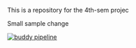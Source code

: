 This is a repository for the 4th-sem projec

Small sample change

[![buddy pipeline](https://app.buddy.works/rokormen/4th-sem/pipelines/pipeline/259721/badge.svg?token=16833720c9a89c117da47ccc87f58bec97ff7420a8895bfb53812504d2dba071 "buddy pipeline")](https://app.buddy.works/rokormen/4th-sem/pipelines/pipeline/259721)